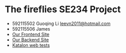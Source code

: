 # The fireflies SE234 Project

* 592115502 Guoqing Li   <leevn2011@hotmail.com>
* 592115506 James        <redacted>
* [Our Frontend Site](http://34.209.48.20:9089/)
* [Our Backend  Site](http://34.209.48.20:9099/)
* [Katalon web tests](https://github.com/MeAndTheFirefly/234project-backend/tree/master/katalon)

